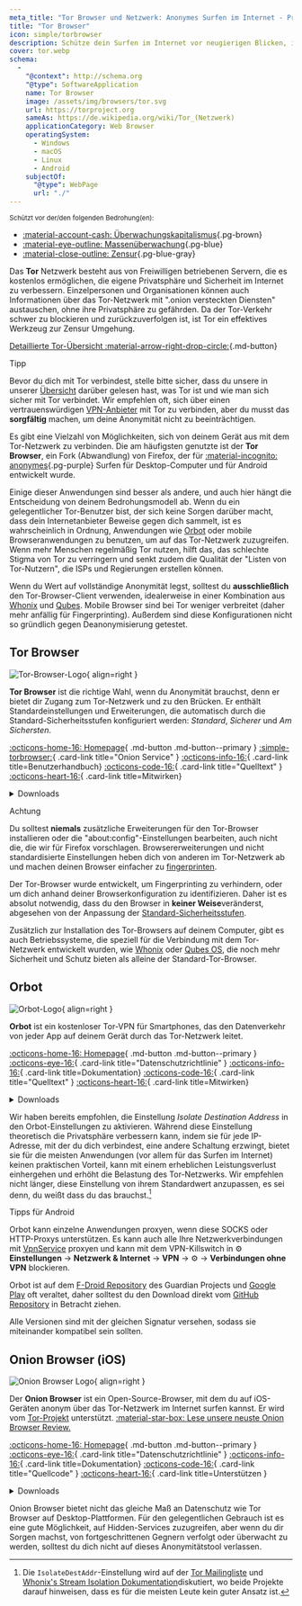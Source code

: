 ```yaml
---
meta_title: "Tor Browser und Netzwerk: Anonymes Surfen im Internet - Privacy Guides"
title: "Tor Browser"
icon: simple/torbrowser
description: Schütze dein Surfen im Internet vor neugierigen Blicken, indem du das Tor-Netzwerk nutzt, ein sicheres Netzwerk, das die Zensur umgeht.
cover: tor.webp
schema:
  - 
    "@context": http://schema.org
    "@type": SoftwareApplication
    name: Tor Browser
    image: /assets/img/browsers/tor.svg
    url: https://torproject.org
    sameAs: https://de.wikipedia.org/wiki/Tor_(Netzwerk)
    applicationCategory: Web Browser
    operatingSystem:
      - Windows
      - macOS
      - Linux
      - Android
    subjectOf:
      "@type": WebPage
      url: "./"
---
```


<small>Schützt vor der/den folgenden Bedrohung(en):</small>

- [:material-account-cash: Überwachungskapitalismus](basics/common-threats.md#surveillance-as-a-business-model ""){.pg-brown}
- [:material-eye-outline: Massenüberwachung](basics/common-threats.md#mass-surveillance-programs ""){.pg-blue}
- [:material-close-outline: Zensur](basics/common-threats.md#avoiding-censorship ""){.pg-blue-gray}

Das **Tor** Netzwerk besteht aus von Freiwilligen betriebenen Servern, die es kostenlos ermöglichen, die eigene Privatsphäre und Sicherheit im Internet zu verbessern. Einzelpersonen und Organisationen können auch Informationen über das Tor-Netzwerk mit ".onion versteckten Diensten" austauschen, ohne ihre Privatsphäre zu gefährden. Da der Tor-Verkehr schwer zu blockieren und zurückzuverfolgen ist, ist Tor ein effektives Werkzeug zur Zensur Umgehung.

[Detaillierte Tor-Übersicht :material-arrow-right-drop-circle:](advanced/tor-overview.md ""){.md-button}

<div class="admonition tip" markdown>
<p class="admonition-title">Tipp</p>

Bevor du dich mit Tor verbindest, stelle bitte sicher, dass du unsere in unserer [Übersicht](advanced/tor-overview.md) darüber gelesen hast, was Tor ist und wie man sich sicher mit Tor verbindet. Wir empfehlen oft, sich über einen vertrauenswürdigen [VPN-Anbieter](vpn.md) mit Tor zu verbinden, aber du musst das **sorgfältig** machen, um deine Anonymität nicht zu beeinträchtigen.

</div>

Es gibt eine Vielzahl von Möglichkeiten, sich von deinem Gerät aus mit dem Tor-Netzwerk zu verbinden. Die am häufigsten genutzte ist der **Tor Browser**, ein Fork (Abwandlung) von Firefox, der für [:material-incognito: anonymes](basics/common-threats.md#anonymity-vs-privacy ""){.pg-purple} Surfen für Desktop-Computer und für Android entwickelt wurde.

Einige dieser Anwendungen sind besser als andere, und auch hier hängt die Entscheidung von deinem Bedrohungsmodell ab. Wenn du ein gelegentlicher Tor-Benutzer bist, der sich keine Sorgen darüber macht, dass dein Internetanbieter Beweise gegen dich sammelt, ist es wahrscheinlich in Ordnung, Anwendungen wie [Orbot](#orbot) oder mobile Browseranwendungen zu benutzen, um auf das Tor-Netzwerk zuzugreifen. Wenn mehr Menschen regelmäßig Tor nutzen, hilft das, das schlechte Stigma von Tor zu verringern und senkt zudem die Qualität der "Listen von Tor-Nutzern", die ISPs und Regierungen erstellen können.

Wenn du Wert auf vollständige Anonymität legst, solltest du **ausschließlich** den Tor-Browser-Client verwenden, idealerweise in einer Kombination aus [Whonix](desktop.md#whonix) und [Qubes](desktop.md#qubes-os). Mobile Browser sind bei Tor weniger verbreitet (daher mehr anfällig für Fingerprinting). Außerdem sind diese Konfigurationen nicht so gründlich gegen Deanonymisierung getestet.

## Tor Browser

<div class="admonition recommendation" markdown>

![Tor-Browser-Logo](assets/img/browsers/tor.svg){ align=right }

**Tor Browser** ist die richtige Wahl, wenn du Anonymität brauchst, denn er bietet dir Zugang zum Tor-Netzwerk und zu den Brücken. Er enthält Standardeinstellungen und Erweiterungen, die automatisch durch die Standard-Sicherheitsstufen konfiguriert werden: *Standard*, *Sicherer* und *Am Sichersten*.

[:octicons-home-16: Homepage](https://www.torproject.org/de/){ .md-button .md-button--primary }
[:simple-torbrowser:](http://2gzyxa5ihm7nsggfxnu52rck2vv4rvmdlkiu3zzui5du4xyclen53wid.onion){ .card-link title="Onion Service" }
[:octicons-info-16:](https://tb-manual.torproject.org/de/){ .card-link title=Benutzerhandbuch}
[:octicons-code-16:](https://gitlab.torproject.org/tpo/applications/tor-browser){ .card-link title="Quelltext" }
[:octicons-heart-16:](https://donate.torproject.org){ .card-link title=Mitwirken}

<details class="downloads" markdown>
<summary>Downloads</summary>

- [:simple-googleplay: Google Play](https://play.google.com/store/apps/details?id=org.torproject.torbrowser)
- [:simple-android: Android](https://torproject.org/download/#android)
- [:fontawesome-brands-windows: Windows](https://torproject.org/download)
- [:simple-apple: macOS](https://torproject.org/download)
- [:simple-linux: Linux](https://torproject.org/download)

</details>

</div>

<div class="admonition danger" markdown>
<p class="admonition-title">Achtung</p>

Du solltest **niemals** zusätzliche Erweiterungen für den Tor-Browser installieren oder die "about:config"-Einstellungen bearbeiten, auch nicht die, die wir für Firefox vorschlagen. Browsererweiterungen und nicht standardisierte Einstellungen heben dich von anderen im Tor-Netzwerk ab und machen deinen Browser einfacher zu [fingerprinten](https://support.torproject.org/glossary/browser-fingerprinting).

</div>

Der Tor-Browser wurde entwickelt, um Fingerprinting zu verhindern, oder um dich anhand deiner Browserkonfiguration zu identifizieren. Daher ist es absolut notwendig, dass du den Browser in **keiner Weise**veränderst, abgesehen von der Anpassung der [Standard-Sicherheitsstufen](https://tb-manual.torproject.org/security-settings).

Zusätzlich zur Installation des Tor-Browsers auf deinem Computer, gibt es auch Betriebssysteme, die speziell für die Verbindung mit dem Tor-Netzwerk entwickelt wurden, wie [Whonix](desktop.md#whonix) oder [Qubes OS](desktop.md#qubes-os), die noch mehr Sicherheit und Schutz bieten als alleine der Standard-Tor-Browser.

## Orbot

<div class="admonition recommendation" markdown>

![Orbot-Logo](assets/img/self-contained-networks/orbot.svg){ align=right }

**Orbot** ist ein kostenloser Tor-VPN für Smartphones, das den Datenverkehr von jeder App auf deinem Gerät durch das Tor-Netzwerk leitet.

[:octicons-home-16: Homepage](https://orbot.app){ .md-button .md-button--primary }
[:octicons-eye-16:](https://orbot.app/privacy-policy){ .card-link title="Datenschutzrichtlinie" }
[:octicons-info-16:](https://orbot.app/faqs){ .card-link title=Dokumentation}
[:octicons-code-16:](https://orbot.app/code){ .card-link title="Quelltext" }
[:octicons-heart-16:](https://orbot.app/donate){ .card-link title=Mitwirken}

<details class="downloads" markdown>
<summary>Downloads</summary>

- [:simple-googleplay: Google Play](https://play.google.com/store/apps/details?id=org.torproject.android)
- [:simple-appstore: App Store](https://apps.apple.com/app/id1609461599)
- [:simple-github: GitHub](https://github.com/guardianproject/orbot/releases)

</details>

</div>

Wir haben bereits empfohlen, die Einstellung *Isolate Destination Address* in den Orbot-Einstellungen zu aktivieren. Während diese Einstellung theoretisch die Privatsphäre verbessern kann, indem sie für jede IP-Adresse, mit der du dich verbindest, eine andere Schaltung erzwingt, bietet sie für die meisten Anwendungen (vor allem für das Surfen im Internet) keinen praktischen Vorteil, kann mit einem erheblichen Leistungsverlust einhergehen und erhöht die Belastung des Tor-Netzwerks. Wir empfehlen nicht länger, diese Einstellung von ihrem Standardwert anzupassen, es sei denn, du weißt dass du das brauchst.[^1]

<div class="admonition tip" markdown>
<p class="admonition-title">Tipps für Android</p>

Orbot kann einzelne Anwendungen proxyen, wenn diese SOCKS oder HTTP-Proxys unterstützen. Es kann auch alle Ihre Netzwerkverbindungen mit [VpnService](https://developer.android.com/reference/android/net/VpnService) proxyen und kann mit dem VPN-Killswitch in :gear: **Einstellungen** → **Netzwerk & Internet** → **VPN** → :gear: → **Verbindungen ohne VPN** blockieren.

Orbot ist auf dem [F-Droid Repository](https://guardianproject.info/fdroid) des Guardian Projects und [Google Play](https://play.google.com/store/apps/details?id=org.torproject.android) oft veraltet, daher solltest du den Download direkt vom [GitHub Repository](https://github.com/guardianproject/orbot/releases) in Betracht ziehen.

Alle Versionen sind mit der gleichen Signatur versehen, sodass sie miteinander kompatibel sein sollten.

</div>

## Onion Browser (iOS)

<div class="admonition recommendation" markdown>

![Onion Browser Logo](assets/img/self-contained-networks/onion_browser.svg){ align=right }

Der **Onion Browser** ist ein Open-Source-Browser, mit dem du auf iOS-Geräten anonym über das Tor-Netzwerk im Internet surfen kannst. Er wird vom [Tor-Projekt](https://support.torproject.org/glossary/onion-browser) unterstützt. [:material-star-box: Lese unsere neuste Onion Browser Review.](/articles/2024/09/18/onion-browser-review/)

[:octicons-home-16: Homepage](https://onionbrowser.com){ .md-button .md-button--primary }
[:octicons-eye-16:](https://onionbrowser.com/privacy-policy){ .card-link title="Datenschutzrichtlinie" }
[:octicons-info-16:](https://onionbrowser.com/faqs){ .card-link title=Dokumentation}
[:octicons-code-16:](https://github.com/OnionBrowser/OnionBrowser){ .card-link title="Quellcode" }
[:octicons-heart-16:](https://onionbrowser.com/donate){ .card-link title=Unterstützen }

<details class="downloads" markdown>
<summary>Downloads</summary>

- [:simple-appstore: App Store](https://apps.apple.com/app/id519296448)

</details>

</div>

Onion Browser bietet nicht das gleiche Maß an Datenschutz wie Tor Browser auf Desktop-Plattformen. Für den gelegentlichen Gebrauch ist es eine gute Möglichkeit, auf Hidden-Services zuzugreifen, aber wenn du dir Sorgen machst, von fortgeschrittenen Gegnern verfolgt oder überwacht zu werden, solltest du dich nicht auf dieses Anonymitätstool verlassen.

[^1]: Die `IsolateDestAddr`-Einstellung wird auf der [Tor Mailingliste](https://lists.torproject.org/pipermail/tor-talk/2012-May/024403.html) und [Whonix's Stream Isolation Dokumentation](https://whonix.org/wiki/Stream_Isolation)diskutiert, wo beide Projekte darauf hinweisen, dass es für die meisten Leute kein guter Ansatz ist.
